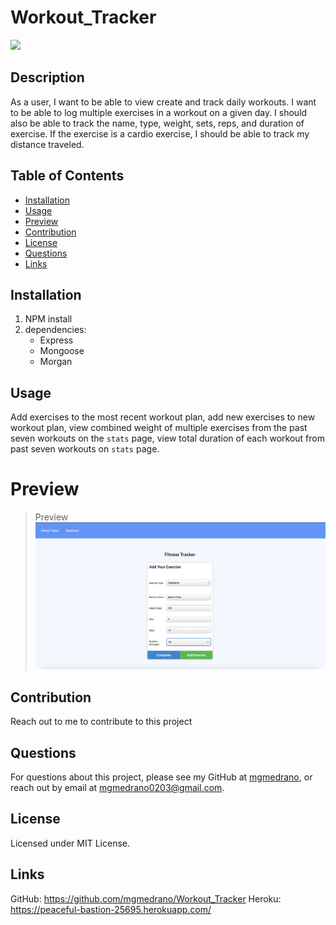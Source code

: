 # Workout_Tracker

![](https://img.shields.io/badge/license-MIT%20License-blue?style=flat-square)
## Description
As a user, I want to be able to view create and track daily workouts. I want to be able to log multiple exercises in a workout on a given day. I should also be able to track the name, type, weight, sets, reps, and duration of exercise. If the exercise is a cardio exercise, I should be able to track my distance traveled.
## Table of Contents
* [Installation](#installation)
* [Usage](#usage)
* [Preview](#preview)
* [Contribution](#contribution)
* [License](#license)
* [Questions](#questions)
* [Links](#links)

## Installation
1. NPM install
2. dependencies: 
    - Express 
    - Mongoose 
    - Morgan

## Usage
Add exercises to the most recent workout plan, add new exercises to new workout plan, view combined weight of multiple exercises from the past seven workouts on the `stats` page, view total duration of each workout from past seven workouts on `stats` page.

# Preview 
> Preview ![Workout Tracker](assets/workoutPrev.png) 

## Contribution
Reach out to me to contribute to this project

## Questions
For questions about this project, please see my GitHub at [mgmedrano](https://github.com/mgmedrano), or reach out by email at mgmedrano0203@gmail.com.

## License
Licensed under MIT License.

## Links

GitHub: https://github.com/mgmedrano/Workout_Tracker
Heroku: https://peaceful-bastion-25695.herokuapp.com/
